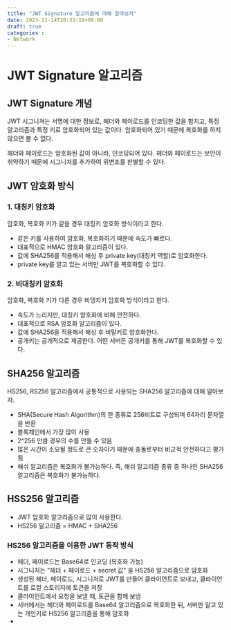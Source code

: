 ```yaml
---
title: "JWT Signature 알고리즘에 대해 알아보자"
date: 2023-11-14T20:33:19+09:00
draft: true
categories :
- Network
---
```


# JWT Signature 알고리즘
## JWT Signature 개념
JWT 시그니쳐는 서명에 대한 정보로, 헤더와 페이로드를 인코딩한 값을 합치고, 특정 알고리즘과 특정 키로 암호화되어 있는 값이다. 암호화되어 있기 때문에 복호화를 하지 않으면 볼 수 없다.

헤더와 페이로드는 암호화된 값이 아니라, 인코딩되어 있다. 헤더와 페이로드는 보안이 취약하기 때문에 시그니처를 추가하여 위변조를 판별할 수 있다.

## JWT 암호화 방식
### 1. 대칭키 암호화
암호화, 복호화 키가 같을 경우 대칭키 암호화 방식이라고 한다.

- 같은 키를 사용하여 암호화, 복호화하기 때문에 속도가 빠르다.
- 대표적으로 HMAC 암호화 알고리즘이 있다.
- 값에 SHA256를 적용해서 해싱 후 private key(대칭키 역할)로 암호화한다.
- private key를 알고 있는 서버만 JWT를 복호화할 수 있다.

### 2. 비대칭키 암호화
암호화, 복호화 키가 다른 경우 비댕치키 암호화 방식이라고 한다.

- 속도가 느리지만, 대칭키 암호화에 비해 안전하다.
- 대표적으로 RSA 암호화 알고리즘이 있다.
- 값에 SHA256을 적용해서 해싱 후 비밀키로 암호화한다.
- 공개키는 공개적으로 제공한다. 어떤 서버든 공개키를 통해 JWT를 복호화할 수 있다.

## SHA256 알고리즘
HS256, RS256 알고리즘에서 공통적으로 사용되는 SHA256 알고리즘에 대해 알아보자. 

- SHA(Secure Hash Algorithm)의 한 종류로 256비트로 구성되며 64자리 문자열을 반환
- 블록체인에서 가장 많이 사용
- 2^256 만큼 경우의 수를 만들 수 있음
- 많은 시간이 소요될 정도로 큰 숫자이기 때문에 충돌로부터 비교적 안전하다고 평가됨
- 해쉬 알고리즘은 복호화가 불가능하다. 즉, 해쉬 알고리즘 종류 중 하나인 SHA256 알고리즘은 복호화가 불가능하다.

## HSS256 알고리즘
- JWT 암호화 알고리즘으로 많이 사용한다.
- HS256 알고리즘 = HMAC + SHA256

### HS256 알고리즘을 이용한 JWT 동작 방식
- 헤더, 페이로드는 Base64로 인코딩 (복호화 가능)
- 시그니처는 "헤더 + 페이로드 + secret 값" 을 HS256 알고리즘으로 암호화
- 생성된 헤더, 페이로드, 시그니처로 JWT를 만들어 클라이언트로 보내고, 클라이언트를 로컬 스토리지에 토큰을 저장
- 클라이언트에서 요청을 보낼 때, 토큰을 함께 보냄
- 서버에서는 헤더와 페이로드를 Base64 알고리즘으로 복호화한 뒤, 서버만 알고 있는 개인키로 HS256 알고리즘을 통해 암호화
- 